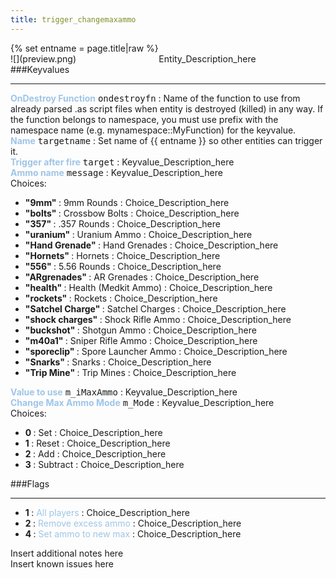 ```yaml
---
title: trigger_changemaxammo
---
```

<div>{% set entname = page.title|raw %}</div>
<div class="container previewimg">
<div class="columns">
<div class="imagepadding column col-auto" markdown="1">![](preview.png)</div>
<div class="column entityentry" markdown="1">Entity_Description_here</div>
</div>
</div>
###Keyvalues
<hr>
<div class="entityentry" markdown="1">
<span style="color:#9fc5e8;"><b>OnDestroy Function</b></span> <kbd  class="tooltip" data-tooltip="string">ondestroyfn</kbd> :
Name of the function to use from already parsed .as script files when entity is destroyed (killed) in any way. If the function belongs to namespace, you must use prefix with the namespace name (e.g. mynamespace::MyFunction) for the keyvalue.
</div>
<div class="entityentry" markdown="1">
<span style="color:#9fc5e8;"><b>Name</b></span> <kbd  class="tooltip" data-tooltip="target_source">targetname</kbd> :
Set name of {{ entname }} so other entities can trigger it.
</div>
<div class="entityentry" markdown="1">
<span style="color:#9fc5e8;"><b>Trigger after fire</b></span> <kbd  class="tooltip" data-tooltip="target_destination">target</kbd> :
Keyvalue_Description_here
</div>
<div class="entityentry" markdown="1">
<span style="color:#9fc5e8;"><b>Ammo name</b></span> <kbd  class="tooltip" data-tooltip="choices">message</kbd> :
Keyvalue_Description_here
<div class="accordion">
<input type="checkbox" id="accordion-1" name="accordion-checkbox" hidden>
<label class="accordion-header" for="accordion-1">
<i class="icon icon-arrow-right mr-1"></i>
Choices:
</label>
<div class="accordion-body">
<ul>
<li><b>"9mm" </b> : 9mm Rounds : Choice_Description_here</li>
<li><b>"bolts" </b> : Crossbow Bolts : Choice_Description_here</li>
<li><b>"357" </b> : .357 Rounds : Choice_Description_here</li>
<li><b>"uranium" </b> : Uranium Ammo : Choice_Description_here</li>
<li><b>"Hand Grenade" </b> : Hand Grenades : Choice_Description_here</li>
<li><b>"Hornets" </b> : Hornets : Choice_Description_here</li>
<li><b>"556" </b> : 5.56 Rounds : Choice_Description_here</li>
<li><b>"ARgrenades" </b> : AR Grenades : Choice_Description_here</li>
<li><b>"health" </b> : Health (Medkit Ammo) : Choice_Description_here</li>
<li><b>"rockets" </b> : Rockets : Choice_Description_here</li>
<li><b>"Satchel Charge" </b> : Satchel Charges : Choice_Description_here</li>
<li><b>"shock charges" </b> : Shock Rifle Ammo : Choice_Description_here</li>
<li><b>"buckshot" </b> : Shotgun Ammo : Choice_Description_here</li>
<li><b>"m40a1" </b> : Sniper Rifle Ammo : Choice_Description_here</li>
<li><b>"sporeclip" </b> : Spore Launcher Ammo : Choice_Description_here</li>
<li><b>"Snarks" </b> : Snarks : Choice_Description_here</li>
<li><b>"Trip Mine" </b> : Trip Mines : Choice_Description_here</li>
</ul>
</div>
</div>
</div>
<div class="entityentry" markdown="1">
<span style="color:#9fc5e8;"><b>Value to use</b></span> <kbd  class="tooltip" data-tooltip="integer">m_iMaxAmmo</kbd> :
Keyvalue_Description_here
</div>
<div class="entityentry" markdown="1">
<span style="color:#9fc5e8;"><b>Change Max Ammo Mode</b></span> <kbd  class="tooltip" data-tooltip="choices">m_Mode</kbd> :
Keyvalue_Description_here
<div class="accordion">
<input type="checkbox" id="accordion-2" name="accordion-checkbox" hidden>
<label class="accordion-header" for="accordion-2">
<i class="icon icon-arrow-right mr-1"></i>
Choices:
</label>
<div class="accordion-body">
<ul>
<li><b>0 </b> : Set : Choice_Description_here</li>
<li><b>1 </b> : Reset : Choice_Description_here</li>
<li><b>2 </b> : Add : Choice_Description_here</li>
<li><b>3 </b> : Subtract : Choice_Description_here</li>
</ul>
</div>
</div>
</div>
###Flags
<hr>
<div class="entityflags">
<ul>
<li class="imagepadding" markdown="1"><b>1 </b> : <span style="color:#9fc5e8;">All players</span> : Choice_Description_here</li>
<li class="imagepadding" markdown="1"><b>2 </b> : <span style="color:#9fc5e8;">Remove excess ammo</span> : Choice_Description_here</li>
<li class="imagepadding" markdown="1"><b>4 </b> : <span style="color:#9fc5e8;">Set ammo to new max</span> : Choice_Description_here</li>
</ul>
</div>
<div class="notices blue">Insert additional notes here</div>
<div class="notices red">Insert known issues here</div>
